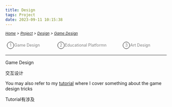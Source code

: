 ```yaml
---
title: Design
tags: Project
date: 2023-09-11 10:15:38
---
```


<style>
    .menu-item {
        display: inline-block; /* Ensure elements are horizontally aligned */
        margin-right: 20px;
        position: relative;
        padding: 5px;
        color: grey;
        text-decoration: none;
        font-size: 90%; /* Reduce font size */
    }
    .menu-item:hover {
        font-weight: bold;
        color: grey !important;
    }
    .menu-item::before {
        content: counter(item) " ";
        counter-increment: item;
        border: 1px solid black;
        background-color: transparent;
        border-radius: 50%;
        width: 20px;
        height: 20px;
        display: inline-block;
        text-align: center;
        line-height: 20px;
        margin-right: 1px;
        color: grey;
    }
    .menu-list {
        list-style: none; 
        counter-reset: item;
        padding: 0; /* Remove default padding */
    }
    .menu-list div {
        white-space: nowrap; /* Prevent wrapping of list items */
    }
</style>
*<small>[Home](/Home/index.html) > [Project](/tags/Project/index.html) > [Design](/2023/09/11/Project/Design/Design/index.html) > [Game Design](/2023/09/11/Project/Design/Game-Design/index.html)</small>*

<ol class="menu-list">
    <div>
        <li><a href="/2023/09/11/Project/Design/Game-Design/index.html" class="menu-item">Game Design&nbsp;&nbsp;&nbsp;&nbsp;&nbsp;&nbsp</a>
        <a href="/2023/09/11/Project/Design/Educational-Platform/index.html" class="menu-item">Educational Platformn&nbsp;&nbsp;&nbsp;&nbsp;&nbsp;&nbsp</a><a href="/2023/09/11/Project/Design/Art-Design/index.html"  class="menu-item">Art Design&nbsp;&nbsp;&nbsp;&nbsp;&nbsp;&nbsp;&nbsp;&nbsp;&nbsp;&nbsp</a></li>
    </div>
</ol>

---

Game Design

交互设计

You may also refer to my [tutorial](/2023/09/11/Interview/CS-Tutorial/index.html) where I cover something about the game design tricks

Tutorial有涉及



